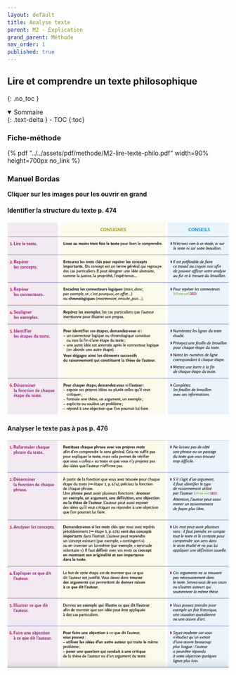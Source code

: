 ```yaml
---
layout: default
title: Analyse texte
parent: M2 - Explication
grand_parent: Méthode
nav_order: 1
published: true
---
```


## Lire et comprendre un texte philosophique
{: .no_toc }

<details open markdown="block">
  <summary>
    Sommaire
  </summary>
  {: .text-delta }
- TOC
{:toc}
</details>

### Fiche-méthode

{% pdf "../../assets/pdf/methode/M2-lire-texte-philo.pdf" width=90% height=700px no_link %}


### Manuel Bordas

**Cliquer sur les images pour les ouvrir en grand**  

#### Identifier la structure du texte p. 474

<a href="../../assets/img/bordasm11.png" target="_blank"><img src="../../assets/img/bordasm11.png" style="zoom:60%;" /></a>

#### Analyser le texte pas à pas p. 476

<a href="../../assets/img/bordasm12.png" target="_blank"><img src="../../assets/img/bordasm12.png" style="zoom:60%;" /></a>